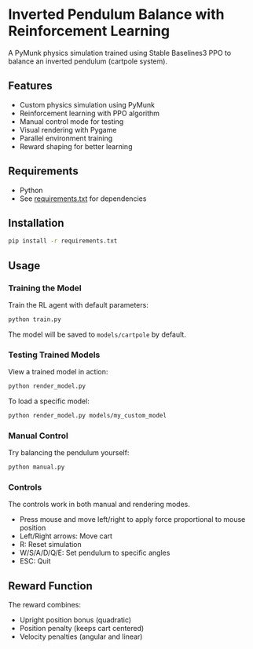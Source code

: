 # Inverted Pendulum Balance with Reinforcement Learning

A PyMunk physics simulation trained using Stable Baselines3 PPO to balance an inverted pendulum (cartpole system).

## Features

- Custom physics simulation using PyMunk
- Reinforcement learning with PPO algorithm
- Manual control mode for testing
- Visual rendering with Pygame
- Parallel environment training
- Reward shaping for better learning

## Requirements

- Python
- See [requirements.txt](requirements.txt) for dependencies

## Installation

```bash
pip install -r requirements.txt
```

## Usage

### Training the Model

Train the RL agent with default parameters:

```bash
python train.py
```

The model will be saved to `models/cartpole` by default.

### Testing Trained Models

View a trained model in action:

```bash
python render_model.py
```

To load a specific model:

```bash
python render_model.py models/my_custom_model
```

### Manual Control

Try balancing the pendulum yourself:

```bash
python manual.py
```

### Controls

The controls work in both manual and rendering modes.

- Press mouse and move left/right to apply force proportional to mouse position
- Left/Right arrows: Move cart
- R: Reset simulation
- W/S/A/D/Q/E: Set pendulum to specific angles
- ESC: Quit

## Reward Function

The reward combines:

- Upright position bonus (quadratic)
- Position penalty (keeps cart centered)
- Velocity penalties (angular and linear)
